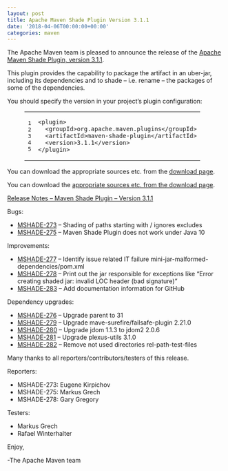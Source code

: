 ```yaml
---
layout: post
title: Apache Maven Shade Plugin Version 3.1.1
date: '2018-04-06T00:00:00+00:00'
categories: maven
---
```

<div class="entry-content"><p>The Apache Maven team is pleased to announce the release of the <a href="http://maven.apache.org/plugins/maven-shade-plugin/">Apache
Maven Shade Plugin, version 3.1.1</a>.</p>

<p>This plugin provides the capability to package the artifact in an uber-jar,
including its dependencies and to shade &ndash; i.e. rename &ndash; the packages of some of
the dependencies.</p>

<p>You should specify the version in your project&rsquo;s plugin configuration:</p>

<figure class='code'><figcaption><span></span></figcaption><div class="highlight"><table><tr><td class="gutter"><pre class="line-numbers"><span class='line-number'>1</span>
<span class='line-number'>2</span>
<span class='line-number'>3</span>
<span class='line-number'>4</span>
<span class='line-number'>5</span>
</pre></td><td class='code'><pre><code class='xml'><span class='line'><span class="nt">&lt;plugin&gt;</span>
</span><span class='line'>  <span class="nt">&lt;groupId&gt;</span>org.apache.maven.plugins<span class="nt">&lt;/groupId&gt;</span>
</span><span class='line'>  <span class="nt">&lt;artifactId&gt;</span>maven-shade-plugin<span class="nt">&lt;/artifactId&gt;</span>
</span><span class='line'>  <span class="nt">&lt;version&gt;</span>3.1.1<span class="nt">&lt;/version&gt;</span>
</span><span class='line'><span class="nt">&lt;/plugin&gt;</span>
</span></code></pre></td></tr></table></div></figure>


<p>You can download the appropriate sources etc. from the <a href="https://maven.apache.org/plugins/maven-shade-plugin/download.cgi">download page</a>.</p>

<!-- more -->


<p>You can download the <a href="http://maven.apache.org/plugins/maven-shade-plugin/download.cgi">appropriate sources etc. from the download page</a>.</p>

<p><a href="https://issues.apache.org/jira/secure/ReleaseNote.jspa?projectId=12317921&amp;version=12341390">Release Notes &ndash; Maven Shade Plugin &ndash; Version 3.1.1</a></p>

<p>Bugs:</p>

<ul>
<li><a href="https://issues.apache.org/jira/browse/MSHADE-273">MSHADE-273</a> &ndash; Shading of paths starting with / ignores excludes</li>
<li><a href="https://issues.apache.org/jira/browse/MSHADE-275">MSHADE-275</a> &ndash; Maven Shade Plugin does not work under Java 10</li>
</ul>


<p>Improvements:</p>

<ul>
<li><a href="https://issues.apache.org/jira/browse/MSHADE-277">MSHADE-277</a> &ndash; Identify issue related IT failure mini-jar-malformed-dependencies/pom.xml</li>
<li><a href="https://issues.apache.org/jira/browse/MSHADE-278">MSHADE-278</a> &ndash; Print out the jar responsible for exceptions like &ldquo;Error creating shaded jar: invalid LOC header (bad signature)&rdquo;</li>
<li><a href="https://issues.apache.org/jira/browse/MSHADE-283">MSHADE-283</a> &ndash; Add documentation information for GitHub</li>
</ul>


<p>Dependency upgrades:</p>

<ul>
<li><a href="https://issues.apache.org/jira/browse/MSHADE-276">MSHADE-276</a> &ndash; Upgrade parent to 31</li>
<li><a href="https://issues.apache.org/jira/browse/MSHADE-279">MSHADE-279</a> &ndash; Upgrade mave-surefire/failsafe-plugin 2.21.0</li>
<li><a href="https://issues.apache.org/jira/browse/MSHADE-280">MSHADE-280</a> &ndash; Upgrade jdom 1.1.3 to jdom2 2.0.6</li>
<li><a href="https://issues.apache.org/jira/browse/MSHADE-281">MSHADE-281</a> &ndash; Upgrade plexus-utils 3.1.0</li>
<li><a href="https://issues.apache.org/jira/browse/MSHADE-282">MSHADE-282</a> &ndash; Remove not used directories rel-path-test-files</li>
</ul>


<p>Many thanks to all reporters/contributors/testers of this release.</p>

<p>Reporters:</p>

<ul>
<li>MSHADE-273: Eugene Kirpichov</li>
<li>MSHADE-275: Markus Grech</li>
<li>MSHADE-278: Gary Gregory</li>
</ul>


<p>Testers:</p>

<ul>
<li>Markus Grech</li>
<li>Rafael Winterhalter</li>
</ul>


<p>Enjoy,</p>

<p>-The Apache Maven team</p>
</div>
